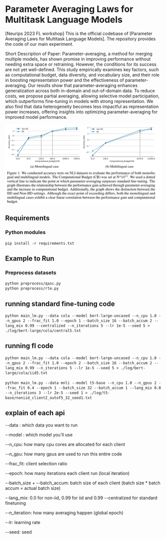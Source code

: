 # Parameter Averaging Laws for Multitask Language Models

[Neurips 2023 FL workshop] This is the official codebase of [Parameter Averaging Laws for Multitask Language Models]. The repository provides the code of our main experiment. 

Short Description of Paper: Parameter-averaging, a method for merging multiple models, has shown promise in improving performance without needing extra space or retraining. However, the conditions for its success are not yet well-defined. This study empirically examines key factors, such as computational budget, data diversity, and vocabulary size, and their role in boosting representation power and the effectiveness of parameter-averaging. Our results show that parameter-averaging enhances generalization across both in-domain and out-of-domain data. To reduce costs, we propose partial averaging, allowing selective model participation, which outperforms fine-tuning in models with strong representation. We also find that data heterogeneity becomes less impactful as representation power increases, offering insights into optimizing parameter-averaging for improved model performance.

<img src="./github_etri_nlp.png" width="1000"/>

## Requirements
### Python modules
```
pip install -r requirements.txt
```

## Example to Run
### Preprocess datasets
```
python preprocess/qasc.py
python preprocess/rte.py
```

## running standard fine-tuning code
```
python main_lm.py --data cola --model bert-large-uncased --n_cpu 1.0 --n_gpus 2 --frac_fit 1.0 --epoch 1 --batch_size 16 --batch_accum 2 --lang_mix 0.99 --centralized --n_iterations 5 --lr 1e-5 --seed 5 > ./log/bert-large/cola/central5.txt
```
## running fl code 
```
python main_lm.py --data cola --model bert-large-uncased --n_cpu 1.0 --n_gpus 2 --frac_fit 1.0 --epoch 2 --batch_size 16 --batch_accum 2 --lang_mix 0.99 --n_iterations 5 --lr 1e-5 --seed 5 > ./log/bert-large/cola/iid5.txt

python main_lm.py --data mnli --model t5-base --n_cpu 1.0 --n_gpus 2 --frac_fit 0.4 --epoch 1 --batch_size 32 --batch_accum 1 --lang_mix 0.0 --n_iterations 3 --lr 2e-5 --seed 1 > ./log/t5-base/noniid_client2_outof5_32_seed1.txt

```

## explain of each api

--data : which data you want to run

--model : which model you'll use

--n_cpu: how many cpu cores are allocated for each client

--n_gpu: how many gpus are used to run this entire code

--frac_fit: client selection ratio

--epoch: how many iterations each client run (local iteration)

--batch_size + --batch_accum: batch size of each client (batch size * batch accum = actual batch size)

--lang_mix: 0.0 for non-iid, 0.99 for iid and 0.99 --centralized for standard finetuning

--n_iteration: how many averaging happen (global epoch)

--lr: learning rate

--seed: seed

